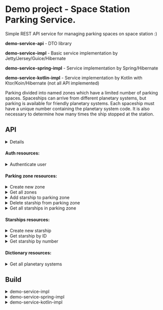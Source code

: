 # Demo project - Space Station Parking Service.


Simple REST API service for managing parking spaces on space station :)

**demo-service-api** - DTO library

**demo-service-impl** - Basic service implementation by Jetty/Jersey/Guice/Hibernate

**demo-service-spring-impl** - Service implementation by Spring/Hibernate

**demo-service-kotlin-impl** - Service implementation by Kotlin with Ktor/Koin/Hibernate (not all API implemented)

Parking divided into named zones which have a limited number of parking spaces. Spaceships can arrive from different planetary systems, but parking is available for friendly planetary systems. Each spaceship must have a unique number containing the planetary system code. It is also necessary to determine how many times the ship stopped at the station.


## API

<details>

Service use HTTP-Headers for authorizing users and localizing error messages

Authorizing user by access JWT:
```
Authorization: Bearer <access_token>
```
Authorizing user by HTTP-Basic:
```
Authorization: Basic <credentials>
```
Select language for response messages (en/ru):
```
Accept-Language: <lang>
```

</details>

#### Auth resources:

<details>
  <summary>Authenticate user</summary>

  `POST` http://localhost:8080/auth
  
  Request:
  ```json
  {
      "login": "admin",
      "password": "demo"
  }
  ```
  Response:
  ```json
  {
	  "id": 1,
	  "name": "Park administrator",
	 "accessToken": "eyJhbGciOiJIUzI1NiJ9.eyJleHAiOjE2NDU2Mzc1ODIzODUsInN1YiI6ImV5SjFjMlZ5U1dRaU9qRjkifQ.RdgcGuLiFkEPaVXXLNkAcKrD7RN_CELpXM1igNTfhpQ"
  }
  ```
</details>

#### Parking zone resources:

<details>
  <summary>Create new zone</summary>

  `POST` http://localhost:8080/zones
  
  Request:
  ```json
  {
      "name": "Zone B",
      "maxSize": 12
  }
  ```
  Response:
  ```json
  {
	"id": 2,
    "name": "Zone C",
    "maxSize": 12
  }
  ```
</details>

<details>
  <summary>Get all zones</summary>

  `GET` http://localhost:8080/zones
  
  Response:  
  ```json
  [
      {
          "id": 1,  
          "name": "Zone A",
          "maxSize": 16
      },
	  {
		  "id": 2,
          "name": "Zone B",
		  "maxSize": 12
	  }
  ]
  ```
</details>


<details>
  <summary>Add starship to parking zone</summary>
  
  `POST` http://localhost:8080/zones/{zone-id}/starships/{starship-id}
  
</details>


<details>
  <summary>Delete starship from parking zone</summary>
  
  `DELETE` http://localhost:8080/zones/{zone-id}/starships/{starship-id}

</details>


<details>
  <summary>Get all starships in parking zone</summary>

  `GET` http://localhost:8080/zones/{id}/starships
  
  Response:  
  ```json
  [
      {
          "id": 1,  
          "number": "ZSOL-123456",
          "parkDate": "2019-08-09T12:34:56"
      }
  ]
  ```
</details>

#### Starships resources:

<details>
  <summary>Create new starship</summary> 

  `POST` http://localhost:8080/starships
  
  Request:
  ```json
  {
      "number": "SOL-123456"
  }
  ```
  Response:
  ```json
  {
      "id": 1,    
      "number": "SOL-123456",
      "planetarySystemId": 1,
      "planetarySystemName": "Solar System",
      "createDate": "2019-08-09T12:34:56",
      "timeCount": 0
  }
  ```
</details>


<details>
  <summary>Get starship by ID</summary> 

  `GET` http://localhost:8080/starships/{id}
  
  Response:  
  ```json
  {
      "id": 1,    
      "number": "SOL-123456",
      "planetarySystemId": 1,
      "planetarySystemName": "Solar System",
      "createDate": "2019-08-09T12:34:56",
      "timeCount": 0
  }
  ```
</details>



<details>
  <summary>Get starship by number</summary> 

  `GET` http://localhost:8080/starships/number/{number}
  
  Response: 
  ```json
  {
      "id": 1,    
      "number": "SOL-123456",
      "planetarySystemId": 1,
      "planetarySystemName": "Solar System",
      "createDate": "2019-08-09T12:34:56",
      "timeCount": 0
  }
  ```
</details>



#### Dictionary resources:

<details>
  <summary>Get all planetary systems</summary>
  
   `GET` http://localhost:8080/dictionaries/planetary-systems
   Response:   
   ```json
   [
       {
           "id": 1,
           "name": "Solar system"
       },
       {
           "id": 2,
           "name": "Alpha Centauri"
       },
       {
           "id": 3,
           "name": "UX Tau"
       }
   ]
   ```
</details>


## Build

<details>
  <summary>demo-service-impl</summary>

  Building by Maven with including libraries: 
   - https://github.com/zubmike/common-core
   - https://github.com/zubmike/common-service
   - https://github.com/zubmike/demo-service-api
  
  For each library execute command into directory:
  ```
  mvn clean install
  ```
  
  For building service execute command into project directory:
  ```
  mvn clean package
  ```
  
  Put file config.yml into directory with built demo-service.jar

  Start service with command:
  
  ```
  java -jar demo-service.jar
  ```
    
</details>

<details>
  <summary>demo-service-spring-impl</summary>

  Building by Maven with including libraries:
  - https://github.com/zubmike/common-core
  - https://github.com/zubmike/demo-service-api

  For each library execute command into directory:
  ```
  mvn clean install
  ```
    
  For building service execute command into project directory:
  ```
  mvn clean package
  ```
    
  Put file application.yml into directory with built demo-service-spring.jar
    
  Start service with command:
  
  ```
  java -jar demo-service-spring.jar
   ```

</details>

<details>
  <summary>demo-service-kotlin-impl</summary>

  Building by Gradle with including libraries (Maven): 
   - https://github.com/zubmike/common-core
   - https://github.com/zubmike/common-service
   - https://github.com/zubmike/demo-service-api
  
  For each library execute command into directory:
  ```
  mvn clean install
  ```
  
  For building service execute command into project directory:
  ```
  gradle clean build
  ```
  
  Put file config.yml into directory with built demo-service-kotlin-X.jar

  Start service with command:
  
  ```
  java -jar demo-service-kotlin-X.jar
  ```
    
</details>